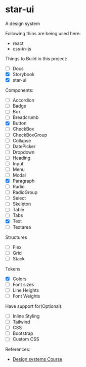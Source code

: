 # star-ui

A design system

Following thins are being used here:

- react
- css-in-js

Things to Build in this project:

- [ ] Docs
- [x] Storybook
- [x] star-ui

Components:

- [ ] Accordion
- [ ] Badge
- [ ] Box
- [ ] Breadcrumb
- [x] Button
- [ ] CheckBox
- [ ] CheckBoxGroup
- [ ] Collapse
- [ ] DatePicker
- [ ] Dropdown
- [ ] Heading
- [ ] Input
- [ ] Menu
- [ ] Modal
- [x] Paragraph
- [ ] Radio
- [ ] RadioGroup
- [ ] Select
- [ ] Skeleton
- [ ] Table
- [ ] Tabs
- [x] Text
- [ ] Textarea

Structures

- [ ] Flex
- [ ] Grid
- [ ] Stack

Tokens
- [x] Colors
- [ ] Font sizes
- [ ] Line Heights
- [ ] Font Weights

Have support for(Optional):

- [ ] Inline Styling
- [ ] Tailwind
- [ ] CSS
- [ ] Bootstrap
- [ ] Custom CSS

References:
* [Design systems Course](https://designsystems.engineering/)

